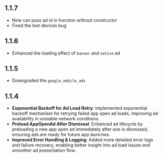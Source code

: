 ## 1.1.7
* Now can pass ad id in function without constructor
* Fixed the test devices bug

## 1.1.6
* Enhanced the loading effect of `banner` and `native` ad
 
## 1.1.5
* Downgraded the `google_mobile_ads`

## 1.1.4

* **Exponential Backoff for Ad Load Retry**: Implemented exponential backoff mechanism for retrying failed app open ad loads, improving ad availability in unstable network conditions.
* **Preload AppOpenAd After Dismissal**: Enhanced ad lifecycle by preloading a new app open ad immediately after one is dismissed, ensuring ads are ready for future app launches.
* **Improved Error Handling & Logging**: Added more detailed error logs and failure recovery, enabling better insight into ad load issues and smoother ad presentation flow.
